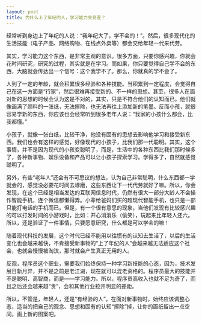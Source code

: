 ```yaml
---
layout: post
title: 为什么上了年纪的人，学习能力会变差？
---
```


经常听到身边上了年纪的人说：“我年纪大了，学不会的！”。然后，很多现代化的生活技能（电子产品、网络购物、在线点外卖等）都会交给年轻一代来代劳。

其实，学习能力这个东西，是非常主观的意识。很多方面，只要你感兴趣，你就会花时间研究，研究的过程，其实就是在学习。而如果，你只要觉得自己学不会的东西，大脑就会传达出一个信号：这个我学不了。那么，你就真的学不会了。

人到了一定的年龄，就会积累很多经验和各种技能。当积累到一定程度，会觉得自己在这一方面是“行家”，然后很难再接受新的、不一样的思想。甚至，很多人在面对新的思想的时候会认为这是不对的，其实，只是不符合他们的认知而已。他们就像画满了颜料的一张纸，无法擦除，也无法再往上添加新的笔墨。反而小孩，就很容易学新的东西，你应该也会经常听到很多老年人说：“我家的小孩什么都会，比我都懂。”

小孩子，就像一张白纸，比较干净，他没有固有的思想去影响他学习和接受新东西。我们也会有这样的感觉，好像现代的小孩子，比我们那一代聪明。其实，这个事情，并不是因为现代的小孩变聪明了，而是，生活中的各种东西比我们那时候多了，各种新事物、娱乐设备和产品可以让小孩子探索学习。学得多了，自然就感觉聪明了。

另外，有些“老年人”还会有不可思议的想法，认为自己非常聪明，什么东西都一学就会的，感觉没必要花时间去琢磨，这些东西让下一代代劳就好了嘛。所以，你会发现，在这个已经是相当发达的互联网信息时代，仍然有很大一部分大龄人不会操作智能手机，连个微信都懒得弄。小辈给爸妈们买的超现代智能手机，也只是一部只能打电话的手机而已。但是，有一个很有意思的现象，当他们发现有比较感兴趣的可以打发时间的小游戏时，比如：开心消消乐（偷笑），玩起来比年轻人还六。所以，还是验证了一件事情，只要愿意研究，什么都是可以学会的嘛！

随着现代科技的发展，这个时代已经不能用以往惯有的认知去生活了，以后的生活变化也会越来越快，不肯接受新事物的“上了年纪的人”会越来越无法适应这个社会，也就会慢慢被淘汰，那时就会产生真正无用的人。

反观，程序员这个职业，需要我们始终保持一种学习新技能的心态，因为，技术发展日新月异，并不是之前是老江湖，现在就可以混老资格的。程序员最大的技能并不是聪明、高智商，而是——学习能力。所以，程序员高收入也就不足为奇了，而且之后还会越来越“贵”，会和其他行业拉开明显的差距。

所以，不管是，年轻人，还是“有经验的人”，在面对新事物时，始终应该调整心态，适当的把自己的观念、思想和固有的认知“擦除”掉，让你的画纸留出一点空间，画上新的图案吧。

